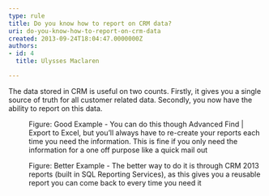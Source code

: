 ```yaml
---
type: rule
title: Do you know how to report on CRM data?
uri: do-you-know-how-to-report-on-crm-data
created: 2013-09-24T18:04:47.0000000Z
authors:
- id: 4
  title: Ulysses Maclaren

---
```




<span class='intro'> <p class="ssw15-rteElement-P">​​​The data stored in CRM is useful on two counts. Firstly, it gives you a single source of truth for all customer related data. Secondly, you now have the ability to report on this data.</p> </span>

<dl class="goodImage">
   <dt> 
      <img src="/Communication/RulesToBetterCRMForUsers/PublishingImages/report-crm-bad.jpg" alt="" /> 
   </dt><dd class="ssw15-rteElement-FigureGood">Figure&#58; Good&#160;​​Example - You can do this though&#160;Advanced Find | Export to&#160;Excel, but you’ll always have to re-create your reports each time you need the information. This is fine if you only need the information for a one off purpose like a quick mail out​</dd></dl><dl class="goodImage"><dt> 
      <img src="/Communication/RulesToBetterCRMForUsers/PublishingImages/report-crm-good.jpg" alt="" /> 
   </dt><dd>Figure&#58; Better&#160;Example - The&#160;better way to do it is through CRM 2013&#160;​reports (built in SQL Reporting Services), as this gives you a reusable report you can come back to every time you need it​</dd></dl>


